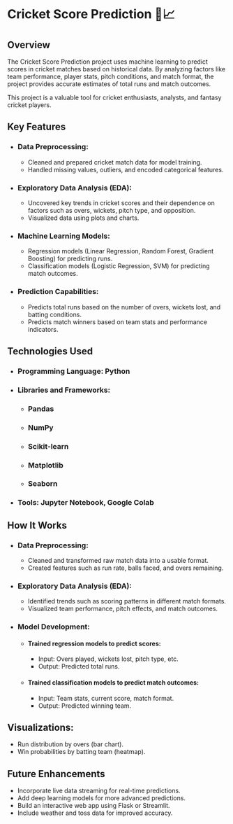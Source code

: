 # Cricket Score Prediction 🏏📈
## Overview
The Cricket Score Prediction project uses machine learning to predict scores in cricket matches based on historical data. By analyzing factors like team performance, player stats, pitch conditions, and match format, the project provides accurate estimates of total runs and match outcomes.

This project is a valuable tool for cricket enthusiasts, analysts, and fantasy cricket players.

## Key Features
- ### Data Preprocessing:

  - Cleaned and prepared cricket match data for model training.
  - Handled missing values, outliers, and encoded categorical features.
- ### Exploratory Data Analysis (EDA):

  - Uncovered key trends in cricket scores and their dependence on factors such as overs, wickets, pitch type, and opposition.
  - Visualized data using plots and charts.
- ### Machine Learning Models:

  - Regression models (Linear Regression, Random Forest, Gradient Boosting) for predicting runs.
  - Classification models (Logistic Regression, SVM) for predicting match outcomes.
- ### Prediction Capabilities:

  - Predicts total runs based on the number of overs, wickets lost, and batting conditions.
  - Predicts match winners based on team stats and performance indicators.
## Technologies Used
- ### Programming Language: Python
- ### Libraries and Frameworks:
  - ### Pandas
  - ### NumPy
  - ### Scikit-learn
  - ### Matplotlib
  - ### Seaborn
- ### Tools: Jupyter Notebook, Google Colab

## How It Works
- ### Data Preprocessing:

  - Cleaned and transformed raw match data into a usable format.
  - Created features such as run rate, balls faced, and overs remaining.
- ### Exploratory Data Analysis (EDA):

  - Identified trends such as scoring patterns in different match formats.
  - Visualized team performance, pitch effects, and match outcomes.
- ### Model Development:

  - #### Trained regression models to predict scores:
    - Input: Overs played, wickets lost, pitch type, etc.
    - Output: Predicted total runs.
  - #### Trained classification models to predict match outcomes:
    - Input: Team stats, current score, match format.
    - Output: Predicted winning team.

## Visualizations:

- Run distribution by overs (bar chart).
- Win probabilities by batting team (heatmap).
## Future Enhancements
- Incorporate live data streaming for real-time predictions.
- Add deep learning models for more advanced predictions.
- Build an interactive web app using Flask or Streamlit.
- Include weather and toss data for improved accuracy.

